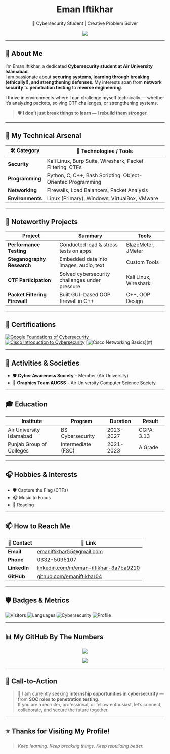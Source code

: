 <h1 align="center"> Eman Iftikhar</h1>
<p align="center">
🔐 Cybersecurity Student | Creative Problem Solver  
</p>

<p align="center">
    <img src="https://readme-typing-svg.demolab.com/?lines=Passionate%20About%20Offensive%20Security;Focused%20on%20Network%20Defense%20%26%20Analysis;Learning%20Ethical%20Hacking%20Step-by-Step!" />
</p>

---

## 👋 About Me
I’m Eman Iftikhar, a dedicated **Cybersecurity student at Air University Islamabad**.  
I am passionate about **securing systems, learning through breaking (ethically!), and strengthening defenses**. My interests span from **network security** to **penetration testing** to **reverse engineering**.

I thrive in environments where I can challenge myself technically — whether it’s analyzing packets, solving CTF challenges, or strengthening systems.

> 🛡️ **I don’t just break things to learn — I rebuild them stronger.**  

---

## 🔧 My Technical Arsenal

| 🛠️ Category    | 🚩 Technologies / Tools                                    |
|----------------|-------------------------------------------------------------|
| **Security**   | Kali Linux, Burp Suite, Wireshark, Packet Filtering, CTFs    |
| **Programming**| Python, C, C++, Bash Scripting, Object-Oriented Programming   |
| **Networking** | Firewalls, Load Balancers, Packet Analysis                   |
| **Environments**| Linux (Primary), Windows, VirtualBox, VMware                |

---

## 🚀 Noteworthy Projects
| **Project**               | **Summary**                                   | **Tools**               |
|----------------------------|-----------------------------------------------|--------------------------|
| **Performance Testing**    | Conducted load & stress tests on apps         | BlazeMeter, JMeter        |
| **Steganography Research** | Embedded data into images, audio, text        | Custom Tools              |
| **CTF Participation**      | Solved cybersecurity challenges under pressure| Kali Linux, Wireshark     |
| **Packet Filtering Firewall** | Built GUI-based OOP firewall in C++        | C++, OOP Design           |

---

## 📜 Certifications
[![Google Foundations of Cybersecurity](https://img.shields.io/badge/Google-Foundations_of_Cyber_Security-blue?logo=google)](./certificates/Coursera%20EE9J2BA68BS4%20(2).pdf)
[![Cisco Introduction to Cybersecurity](https://img.shields.io/badge/Cisco-Introduction_to_Cybersecurity-blue?logo=cisco)](./certificates/Introduction_to_Cybersecurity_Badge20241011-7-a7t7pl%20(1).pdf)
[![Cisco Networking Basics](https://img.shields.io/badge/Cisco-Networking_Basics_(In_Progress)-lightgrey?logo=cisco)](#)

---

## 🏅 Activities & Societies
- 🛡️ **Cyber Awareness Society** – Member (Air University)
- 🎨 **Graphics Team AUCSS** – Air University Computer Science Society

---

## 🎓 Education
| **Institute**            | **Program**       | **Duration** | **Result** |
|----------------------------|-------------------|--------------|-------------|
| Air University Islamabad   | BS Cybersecurity  | 2023-2027    | CGPA: 3.13  |
| Punjab Group of Colleges   | Intermediate (FSC)| 2021-2023    | A Grade     |

---

## 🎧 Hobbies & Interests
- 🛡️ Capture the Flag (CTFs)
- 🎧 Music to Focus
- 🎨 Reading

---

## 📫 How to Reach Me
| 📌 Contact     | 🔗 Link                                     |
|----------------|---------------------------------------------|
| **Email**      | [emaniftikhar55@gmail.com](mailto:emaniftikhar55@gmail.com) |
| **Phone**      | 0332-5095107                                 |
| **LinkedIn**   | [linkedin.com/in/eman-iftikhar-3a7ba9210](https://linkedin.com/in/eman-iftikhar-3a7ba9210) |
| **GitHub**     | [github.com/emaniftikhar04](https://github.com/emaniftikhar04) |

---

## 🛡️ Badges & Metrics
![Visitors](https://visitor-badge.laobi.icu/badge?page_id=emaniftikhar04.Portfolio)
![Languages](https://img.shields.io/badge/Writing-Technical%20%26%20Creative-purple)
![Cybersecurity](https://img.shields.io/badge/Security-Enthusiast-blueviolet)
![Profile](https://img.shields.io/badge/Profile-Active-brightgreen)

---

## 📊 My GitHub By The Numbers
<p align="center">
  <img src="https://github-readme-stats.vercel.app/api?username=emaniftikhar04&show_icons=true&theme=tokyonight&hide=issues" />
</p>

<p align="center">
  <img src="https://github-readme-stats.vercel.app/api/top-langs/?username=emaniftikhar04&layout=compact&theme=tokyonight" />
</p>

---

## 🎯 Call-to-Action
> 🚀 I am currently seeking **internship opportunities in cybersecurity** — from **SOC roles to penetration testing**.  
If you are a recruiter, professional, or fellow enthusiast, let’s connect, collaborate, and secure the future together.

---

## ⭐ Thanks for Visiting My Profile!
> *Keep learning. Keep breaking things. Keep rebuilding better.*

